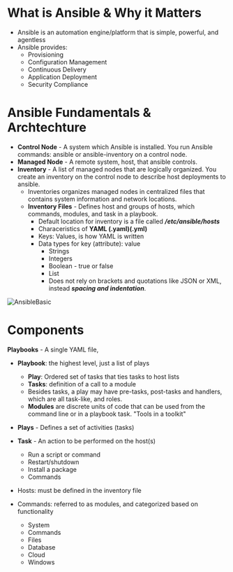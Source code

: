 # What is Ansible & Why it Matters
- Ansible is an automation engine/platform that is simple, powerful, and agentless
- Ansible provides:
   - Provisioning
   - Configuration Management
   - Continuous Delivery
   - Application Deployment
   - Security Compliance
   
# Ansible Fundamentals & Archtechture
 - <b>Control Node</b> - A system which Ansible is installed. You run Ansible commands: ansible or ansible-inventory on a control node.
 - <b>Managed Node</b> - A remote system, host, that ansible controls.
 - <b>Inventory</b> - A list of managed nodes that are logically organized. You create an inventory on the control node to describe host deployments to ansible.
   - Inventories organizes managed nodes in centralized files that contains system information and network locations.
   - <b>Inventory Files</b> - Defines host and groups of hosts, which commands, modules, and task in a playbook.
     - Default location for inventory is a file called <b><i> /etc/ansible/hosts</b></i>
     - Characeristics of <b>YAML (.yaml)(.yml)</b>
     - Keys: Values, is how YAML is written
     - Data types for key (attribute): value
       - Strings
       - Integers
       - Boolean - true or false
       - List
       - Does not rely on brackets and quotations like JSON or XML, instead <b><i>spacing and indentation</b></i>.

![AnsibleBasic](https://user-images.githubusercontent.com/111991325/202610504-9af669fc-b6bc-417c-906e-03a0176b47ce.png)

# Components
<b>Playbooks</b> - A single YAML file,
 - <b>Playbook</b>: the highest level, just a list of plays
   - <b>Play</b>: Ordered set of tasks that ties tasks to host lists
    - <b>Tasks</b>: definition of a call to a module
    - Besides tasks, a play may have pre-tasks, post-tasks and handlers, which are all task-like, and roles.
    - <b>Modules</b> are discrete units of code that can be used from the command line or in a playbook task. "Tools in a toolkit"

- <b>Plays</b></b> - Defines a set of activities (tasks)
- <b>Task</b> - An action to be performed on the host(s)
  - Run a script or command
  - Restart/shutdown
  - Install a package
  - Commands
 
- Hosts: must be defined in the inventory file
- Commands: referred to as modules, and categorized based on functionality
   - System
   - Commands
   - Files
   - Database
   - Cloud
   - Windows

